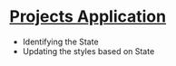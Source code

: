 # [Projects Application](https://sspprojectsapp.ccbp.tech/)

- Identifying the State
- Updating the styles based on State
